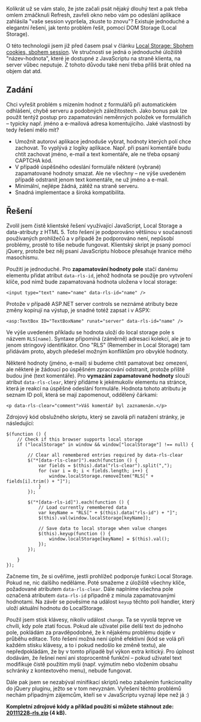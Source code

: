 <!-- dcterms:identifier = aspnetcz#359 -->
<!-- dcterms:title = Ochrana před vymazáním formuláře pomocí Local Storage -->
<!-- dcterms:abstract = Kolikrát už se vám stalo, že jste začali psát nějaký dlouhý text a pak třeba omlem zmáčknuli Refresh, zavřeli okno nebo vám po odeslání aplikace zahlásila "vaše session vypršela, zkuste to znovu"? Existuje jednoduché a elegantní řešení, jak tento problém řešit, pomocí DOM Storage (Local Storage). -->
<!-- np9:categoryId = 1 -->
<!-- x4w:category = Programování -->
<!-- np9:authorId = 1 -->
<!-- np9:authorEmail = michal.valasek@altairis.cz -->
<!-- dcterms:creator = Michal Altair Valášek -->
<!-- dcterms:created = 2011-12-28T21:42:56.493+01:00 -->
<!-- dcterms:dateAccepted = 2011-12-28T21:45:00+01:00 -->
<!-- x4w:pictureWidth = 150 -->
<!-- x4w:pictureHeight = 150 -->
<!-- x4w:pictureUrl = /perex-pictures/20111228-ochrana-pred-vymazanim-formulare-pomoci-local-storage.png -->

Kolikrát už se vám stalo, že jste začali psát nějaký dlouhý text a pak třeba omlem zmáčknuli Refresh, zavřeli okno nebo vám po odeslání aplikace zahlásila "vaše session vypršela, zkuste to znovu"? Existuje jednoduché a elegantní řešení, jak tento problém řešit, pomocí DOM Storage (Local Storage).

O této technologii jsem již před časem psal v článku [Local Storage: Sbohem cookies, sbohem session](http://www.aspnet.cz/articles/344-local-storage-sbohem-cookies-sbohem-session). Ve stručnosti se jedná o jednoduché úložiště "název-hodnota", které je dostupné z JavaScriptu na straně klienta, na server vůbec neputuje. Z tohoto důvodu také není třeba příliš brát ohled na objem dat atd.

## Zadání

Chci vyřešit problém s mizením hodnot z formulářů při automatickém odhlášení, chybě serveru a podobných záležitostech. Jako bonus pak lze použít tentýž postup pro zapamatování neměnných položek ve formulářích – typicky např. jméno a e-mailová adresa komentujícího. Jaké vlastnosti by tedy řešení mělo mít?

*   Umožnit autorovi aplikace jednoduše vybrat, hodnoty kterých polí chce zachovat. To vyplývá z logiky aplikace. Např. při psaní komentáře budu chtít zachovat jméno, e-mail a text komentáře, ale ne třeba opsaný CAPTCHA kód. 
*   V případě úspěšného odeslání formuláře některé (vybrané) zapamatované hodnoty smazat. Ale ne všechny – ne výše uvedeném případě odstranit jenom text komentáře, ne už jméno a e-mail. 
*   Minimální, nejlépe žádná, zátěž na straně serveru. 
*   Snadná implementace a široká kompatibilita.   

## Řešení

Zvolil jsem čistě klientské řešení využívající JavaScript, Local Storage a data-atributy z HTML 5. Toto řešení je podporováno většinou v současnosti používaných prohlížečů a v případě že podporováno není, nepůsobí problémy, prostě to tiše nebude fungovat. Klientský skript je psaný pomocí jQuery, protože bez něj psaní JavaScriptu hloboce přesahuje hranice mého masochismu.

Použití je jednoduché. Pro **zapamatování hodnoty pole** stačí danému elementu přidat atribut `data-rls-id`, jehož hodnota se použije pro vytvoření klíče, pod nímž bude zapamatovaná hodnota uložena v local storage:

    <input type="text" name="name" data-rls-id="name" />

Protože v případě ASP.NET server controls se neznámé atributy beze změny kopírují na výstup, je snadné totéž zapsat i v ASPX:

    <asp:TextBox ID="TextBoxName" runat="server" data-rls-id="name" />

Ve výše uvedeném příkladu se hodnota uloží do local storage pole s názvem `RLS[name]`. Syntaxe připomíná (záměrně) adresaci kolekcí, ale je to jenom stringový identifikátor. Ono "RLS" (Remember in Local Storage) tam přidávám proto, abych předešel možným konfliktům pro obvyklé hodnoty.

Některé hodnoty (jméno, e-mail) si budeme chtít pamatovat bez omezení, ale některé je žádoucí po úspěšném zpracování odstranit, protože příště budou jiné (text komentáře). Pro **vymazání zapamatované hodnoty** slouží atribut `data-rls-clear`, který přidáme k jekémukoliv elementu na stránce, která je reakcí na úspěšné odeslání formuláře. Hodnota tohoto atributu je seznam ID polí, která se mají zapomenout, oddělený čárkami:

    <p data-rls-clear="comment">Váš komentář byl zaznamenán.</p>

Zdrojový kód obslužného skriptu, který se zavolá při natažení stránky, je následující:

    $(function () {
        // Check if this browser supports local storage
        if ("localStorage" in window && window["localStorage"] !== null) {

            // Clear all remembered entries required by data-rls-clear
            $("*[data-rls-clear]").each(function () {
                var fields = $(this).data("rls-clear").split(",");
                for (var i = 0; i < fields.length; i++) {
                    window.localStorage.removeItem("RLS[" + fields[i].trim() + "]");
                }
            });

            $("*[data-rls-id]").each(function () {
                // Load currently remembered data
                var keyName = "RLS[" + $(this).data("rls-id") + "]";
                $(this).val(window.localStorage[keyName]);

                // Save data to local storage when value changes
                $(this).keyup(function () {
                    window.localStorage[keyName] = $(this).val();
                });
            });

        }
    });

Začneme tím, že si ověříme, jestli prohlížeč podporuje funkci Local Storage. Pokud ne, nic dalšího neděláme. Poté smažeme z úložiště všechny klíče, požadované atributem `data-rls-clear`. Dále naplníme všechna pole označená atributem `data-rls-id` případně z minula zapamatovanými hodnotami. Na závěr se pověsíme na událost `keyup` těchto polí handler, který uloží aktuální hodnotu do LocalStorage.

Použil jsem stisk klávesy, nikoliv událost `change`. Ta se vyvolá teprve ve chvíli, kdy pole ztatí focus. Pokud ale uživatel píše delší text do jednoho pole, pokládám za pravděpodobné, že k nějakému problému dojde v průběhu editace. Toto řešení možná není úplně efektivní (kód se volá při každém stisku klávesy, a to i pokud nedošlo ke změně textu), ale nepředpokládám, že by v tomto případě byl výkon extra kritický. Pro úplnost dodávám, že řešneí není ani stoprocentně funkční – pokud uživatel text modifikuje čistě použitím myši (např. vyjmutím nebo vložením obsahu schránky z kontextového menu), nebude fungovat.

Dále pak jsem se nezabýval minifikací skriptů nebo zabalením funkcionality do jQuery pluginu, ježto se v tom nevyznám. Vyřešení těchto problémů nechám případným zájemcům, kteří se v JavaScriptu vyznají lépe než já :)

**Kompletní zdrojové kódy a příklad použití si můžete stáhnout zde: **[**20111228-rls.zip**](https://www.cdn.altairis.cz/Blog/2011/20111228-rls.zip)** (4 kB).**